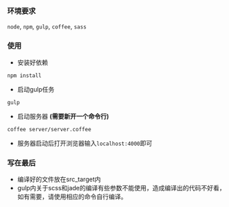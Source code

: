 ### 环境要求
`node`, `npm`, `gulp`, `coffee`, `sass`

### 使用
* 安装好依赖
```
npm install
```
* 启动gulp任务
```
gulp
```
* 启动服务器 **(需要新开一个命令行)**
```
coffee server/server.coffee
```
* 服务器启动后打开浏览器输入`localhost:4000`即可

### 写在最后
* 编译好的文件放在src_target内
* gulp内关于scss和jade的编译有些参数不能使用，造成编译出的代码不好看，如有需要，请使用相应的命令自行编译。
